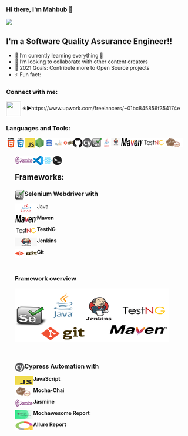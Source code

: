 ### Hi there, I'm Mahbub 👋

<img src="https://camo.githubusercontent.com/21aadcba59e67081f84c016e8d1c4cd5bc5f176918d646dbecf1252468e524e6/68747470733a2f2f692e696d6775722e636f6d2f4f37756f5a69712e676966" data-canonical-src="https://i.imgur.com/O7uoZiq.gif" style="max-width: 100%;" width="40%">


## I'm a Software Quality Assurance Engineer!!
- 🌱 I’m currently learning everything 🤣
- 👯 I’m looking to collaborate with other content creators
- 🥅 2021 Goals: Contribute more to Open Source projects
- ⚡ Fun fact: 

### Connect with me:
<img align="center"  width="40px" height="40px" background= "white" src="https://cdn.jsdelivr.net/npm/simple-icons@v3/icons/upwork.svg"/>
✳▶https://www.upwork.com/freelancers/~01bc845856f354174e


<br />

### Languages and Tools:

<img align="left" alt="HTML5" width="26px" src="https://raw.githubusercontent.com/github/explore/80688e429a7d4ef2fca1e82350fe8e3517d3494d/topics/html/html.png" />
<img align="left" alt="CSS3" width="26px" src="https://raw.githubusercontent.com/github/explore/80688e429a7d4ef2fca1e82350fe8e3517d3494d/topics/css/css.png" />
<img align="left" alt="JavaScript" width="26px" src="https://raw.githubusercontent.com/github/explore/80688e429a7d4ef2fca1e82350fe8e3517d3494d/topics/javascript/javascript.png" />
<img align="left" alt="Node.js" width="26px" src="https://raw.githubusercontent.com/github/explore/80688e429a7d4ef2fca1e82350fe8e3517d3494d/topics/nodejs/nodejs.png" />
<img align="left" alt="SQL" width="26px" src="https://raw.githubusercontent.com/github/explore/80688e429a7d4ef2fca1e82350fe8e3517d3494d/topics/sql/sql.png" />
<img align="left" alt="MySQL" width="26px" src="https://raw.githubusercontent.com/github/explore/80688e429a7d4ef2fca1e82350fe8e3517d3494d/topics/mysql/mysql.png" />
<img align="left" alt="Git" width="26px" src="https://raw.githubusercontent.com/github/explore/80688e429a7d4ef2fca1e82350fe8e3517d3494d/topics/git/git.png" />
<img align="left" alt="GitHub" width="26px" src="https://raw.githubusercontent.com/github/explore/78df643247d429f6cc873026c0622819ad797942/topics/github/github.png" />
<img align="left" alt="Cypress" width="26px" src="https://raw.githubusercontent.com/Mahbub091/Mahbub091/master/Images/Cypress.png" />
<img align="left" alt="Selenium" width="26px" src="https://raw.githubusercontent.com/Mahbub091/Mahbub091/master/Images/371438.svg" />
<img align="left" alt="Java" width="26px" src="https://raw.githubusercontent.com/Mahbub091/Mahbub091/master/Images/Java.png" />
<img align="left" alt="Jenkins" width="26px" src="https://raw.githubusercontent.com/Mahbub091/Mahbub091/master/Images/Jenkins.png" />
<img align="left" alt="Maven" width="60px" height="25px" src="https://raw.githubusercontent.com/Mahbub091/Mahbub091/master/Images/Maven.png"/>
<img align="left" alt="TestNG" width="60px" src="https://raw.githubusercontent.com/Mahbub091/Mahbub091/master/Images/TestNG.png" />
<img align="left" alt="MochaChai" width="50px" height="25px" src="https://raw.githubusercontent.com/Mahbub091/Mahbub091/master/Images/Mochachai.png" />
<br >
<br >
<ul>
<img align="left" alt="Jasmine" width="50px" height="25px"  src="https://raw.githubusercontent.com/Mahbub091/Mahbub091/master/Images/Jasmine.png" />
<img align="left" alt="Visual Studio Code" width="26px" src="https://raw.githubusercontent.com/github/explore/80688e429a7d4ef2fca1e82350fe8e3517d3494d/topics/visual-studio-code/visual-studio-code.png" />
<img align="left" alt="React" width="26px" src="https://raw.githubusercontent.com/github/explore/80688e429a7d4ef2fca1e82350fe8e3517d3494d/topics/react/react.png" />
<img align="left" alt="Terminal" width="26px" src="https://raw.githubusercontent.com/github/explore/80688e429a7d4ef2fca1e82350fe8e3517d3494d/topics/terminal/terminal.png" />
<br />

## Frameworks:

### Selenium Webdriver with <img align="left" alt="Selenium" width="26px"  src="https://raw.githubusercontent.com/Mahbub091/Mahbub091/master/Images/371438.svg" />

<p>Java <img align="left" alt="Java" width="60px" height="25px" src="https://raw.githubusercontent.com/Mahbub091/Mahbub091/master/Images/Java.png" /><strong><p/>
<p>Maven <img align="left" alt="Maven" width="60px" height="25px" height="25px" src="https://raw.githubusercontent.com/Mahbub091/Mahbub091/master/Images/Maven.png" /><strong><p/>
<p>TestNG <img align="left" alt="TestNG" width="60px" height="25px" src="https://raw.githubusercontent.com/Mahbub091/Mahbub091/master/Images/TestNG.png" /><strong><p/>
<p>Jenkins <img align="left" alt="Jenkins" width="60px" height="25px" src="https://raw.githubusercontent.com/Mahbub091/Mahbub091/master/Images/Jenkins.png" /> <strong><p/>
<p>Git <img align="left" alt="Git" width="60px" height="25px" src="https://raw.githubusercontent.com/github/explore/80688e429a7d4ef2fca1e82350fe8e3517d3494d/topics/git/git.png" /><strong><p/>

<br />

### Framework overview

<img align="center" alt="Selenium Framework " width="420px" height="145px" display="flex" src="https://raw.githubusercontent.com/Mahbub091/Mahbub091/master/Images/Selenium-Java%20Complete%20Framework.png" />

<br />
<br />
<br />

### Cypress Automation with <img align="left" alt="Cypress" width="26px" src="https://raw.githubusercontent.com/Mahbub091/Mahbub091/master/Images/Cypress.png" /> 
<p>  <img align="left" alt="JavaScript" width="50px" height="25px" src="https://raw.githubusercontent.com/github/explore/80688e429a7d4ef2fca1e82350fe8e3517d3494d/topics/javascript/javascript.png"/> <strong> JavaScript <p/>
<p> <img align="left" alt="MochaChai" width="50px" height="25px" src="https://raw.githubusercontent.com/Mahbub091/Mahbub091/master/Images/Mochachai.png" /> <strong> Mocha-Chai <p/>
<p> <img align="left" alt="Jasmine" width="50px" height="25px"  src="https://raw.githubusercontent.com/Mahbub091/Mahbub091/master/Images/Jasmine.png" /> <strong> Jasmine <p/>
<p> <img align="left" alt="Jasmine" width="50px" height="25px"  src="https://raw.githubusercontent.com/Mahbub091/Mahbub091/master/Images/Mochawesome%20report.png" /> <strong> Mochawesome Report <p/>
<p> <strong>Allure Report<strong/> <img align="left" alt="Jasmine" width="50px" height="25px"  src="https://raw.githubusercontent.com/Mahbub091/Mahbub091/master/Images/Allure%20Report.png" /> <p/>
